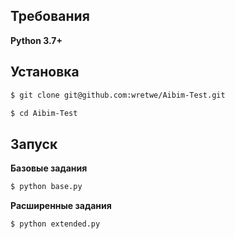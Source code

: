 ## Требования

**Python 3.7+**

## Установка

```bash
$ git clone git@github.com:wretwe/Aibim-Test.git
```

```bash
$ cd Aibim-Test
```

## Запуск

**Базовые задания**

```bash
$ python base.py
```

**Расширенные задания**

```bash
$ python extended.py
```
